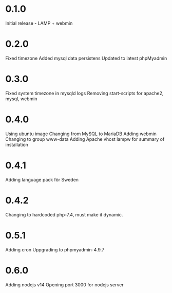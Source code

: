 # 0.1.0
Initial release - LAMP + webmin
# 0.2.0
Fixed timezone
Added mysql data persistens
Updated to latest phpMyadmin
# 0.3.0
Fixed system timezone in mysqld logs
Removing start-scripts for apache2, mysql, webmin
# 0.4.0
Using ubuntu image
Changing from MySQL to MariaDB
Adding webmin
Changing to group www-data
Adding Apache vhost lampw for summary of installation
# 0.4.1
Adding language pack för Sweden
# 0.4.2
Changing to hardcoded php-7.4, must make it dynamic.
# 0.5.1
Adding cron
Uppgrading to phpmyadmin-4.9.7
# 0.6.0
Adding nodejs v14
Opening port 3000 for nodejs server